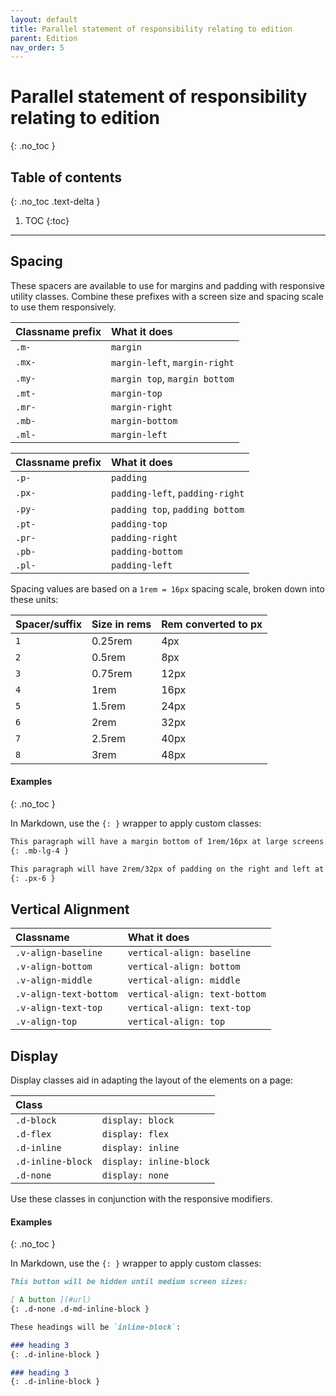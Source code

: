```yaml
---
layout: default
title: Parallel statement of responsibility relating to edition
parent: Edition
nav_order: 5
---
```


# Parallel statement of responsibility relating to edition
{: .no_toc }

## Table of contents
{: .no_toc .text-delta }

1. TOC
{:toc}

---

## Spacing

These spacers are available to use for margins and padding with responsive utility classes. Combine these prefixes with a screen size and spacing scale to use them responsively.

| Classname prefix | What it does                  |
|:-----------------|:------------------------------|
| `.m-`            | `margin`                      |
| `.mx-`           | `margin-left`, `margin-right` |
| `.my-`           | `margin top`, `margin bottom` |
| `.mt-`           | `margin-top`                  |
| `.mr-`           | `margin-right`                |
| `.mb-`           | `margin-bottom`               |
| `.ml-`           | `margin-left`                 |

| Classname prefix | What it does                    |
|:-----------------|:--------------------------------|
| `.p-`            | `padding`                       |
| `.px-`           | `padding-left`, `padding-right` |
| `.py-`           | `padding top`, `padding bottom` |
| `.pt-`           | `padding-top`                   |
| `.pr-`           | `padding-right`                 |
| `.pb-`           | `padding-bottom`                |
| `.pl-`           | `padding-left`                  |

Spacing values are based on a `1rem = 16px` spacing scale, broken down into these units:

| Spacer/suffix  | Size in rems  | Rem converted to px |
|:---------------|:--------------|:--------------------|
| `1`            | 0.25rem       | 4px                 |
| `2`            | 0.5rem        | 8px                 |
| `3`            | 0.75rem       | 12px                |
| `4`            | 1rem          | 16px                |
| `5`            | 1.5rem        | 24px                |
| `6`            | 2rem          | 32px                |
| `7`            | 2.5rem        | 40px                |
| `8`            | 3rem          | 48px                |

#### Examples
{: .no_toc }

In Markdown, use the `{: }` wrapper to apply custom classes:

```markdown
This paragraph will have a margin bottom of 1rem/16px at large screens.
{: .mb-lg-4 }

This paragraph will have 2rem/32px of padding on the right and left at all screen sizes.
{: .px-6 }
```

## Vertical Alignment

| Classname              | What it does                    |
|:-----------------------|:--------------------------------|
| `.v-align-baseline`    | `vertical-align: baseline`      |
| `.v-align-bottom`      | `vertical-align: bottom`        |
| `.v-align-middle`      | `vertical-align: middle`        |
| `.v-align-text-bottom` | `vertical-align: text-bottom`   |
| `.v-align-text-top`    | `vertical-align: text-top`      |
| `.v-align-top`         | `vertical-align: top`           |

## Display

Display classes aid in adapting the layout of the elements on a page:

| Class             |                         |
|:------------------|:------------------------|
| `.d-block`        | `display: block`        |
| `.d-flex`         | `display: flex`         |
| `.d-inline`       | `display: inline`       |
| `.d-inline-block` | `display: inline-block` |
| `.d-none`         | `display: none`         |

Use these classes in conjunction with the responsive modifiers.

#### Examples
{: .no_toc }

In Markdown, use the `{: }` wrapper to apply custom classes:

```markdown
This button will be hidden until medium screen sizes:

[ A button ](#url)
{: .d-none .d-md-inline-block }

These headings will be `inline-block`:

### heading 3
{: .d-inline-block }

### heading 3
{: .d-inline-block }
```
